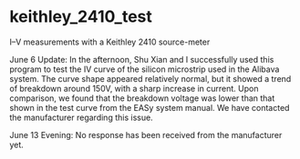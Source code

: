 # keithley_2410_test
I–V measurements with a Keithley 2410 source-meter

June 6 Update:
In the afternoon, Shu Xian and I successfully used this program to test the IV curve of the silicon microstrip used in the Alibava system. The curve shape appeared relatively normal, but it showed a trend of breakdown around 150V, with a sharp increase in current. Upon comparison, we found that the breakdown voltage was lower than that shown in the test curve from the EASy system manual. We have contacted the manufacturer regarding this issue.

June 13 Evening:
No response has been received from the manufacturer yet.
